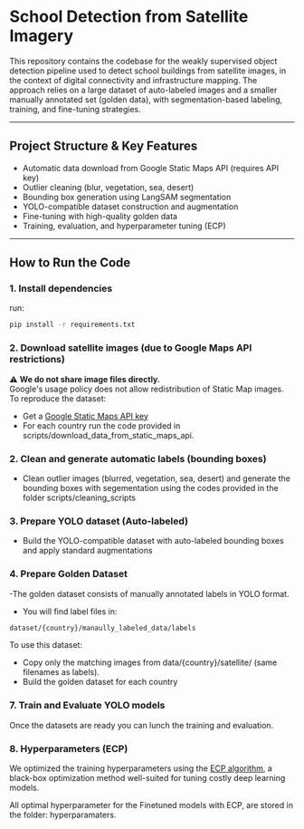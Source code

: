 # School Detection from Satellite Imagery

This repository contains the codebase for the weakly supervised object detection pipeline used to detect school buildings from satellite images, in the context of digital connectivity and infrastructure mapping. The approach relies on a large dataset of auto-labeled images and a smaller manually annotated set (golden data), with segmentation-based labeling, training, and fine-tuning strategies.

---

##  Project Structure & Key Features

- Automatic data download from Google Static Maps API (requires API key)
- Outlier cleaning (blur, vegetation, sea, desert)
- Bounding box generation using LangSAM segmentation
- YOLO-compatible dataset construction and augmentation
- Fine-tuning with high-quality golden data
- Training, evaluation, and hyperparameter tuning (ECP)

---

##  How to Run the Code

### 1. Install dependencies

run:

```bash
pip install -r requirements.txt
```
### 2. Download satellite images (due to Google Maps API restrictions)

⚠️ **We do not share image files directly.**  
Google's usage policy does not allow redistribution of Static Map images.  
To reproduce the dataset:

- Get a [Google Static Maps API key](https://developers.google.com/maps/documentation/maps-static/get-api-key)
- For each country run the code provided in scripts/download_data_from_static_maps_api.

### 2. Clean and generate automatic labels (bounding boxes) 
- Clean outlier images (blurred, vegetation, sea, desert) and generate the bounding boxes with segementation using the codes provided in the folder scripts/cleaning_scripts
### 3. Prepare YOLO dataset (Auto-labeled)
 - Build the YOLO-compatible dataset with auto-labeled bounding boxes and apply standard augmentations
### 4. Prepare Golden Dataset
-The golden dataset consists of manually annotated labels in YOLO format.
- You will find label files in:

 ```bash
dataset/{country}/manaully_labeled_data/labels
```
To use this dataset:
- Copy only the matching images from data/{country}/satellite/ (same filenames as labels).
- Build the golden dataset for each country
### 7. Train and Evaluate YOLO models
Once the datasets are ready you can lunch the training and evaluation.
### 8. Hyperparameters (ECP)

We optimized the training hyperparameters using the [ECP algorithm](https://arxiv.org/abs/2502.04290), a black-box optimization method well-suited for tuning costly deep learning models.

All optimal hyperparameter for the Finetuned models with ECP, are stored in the folder: hyperparamaters.



